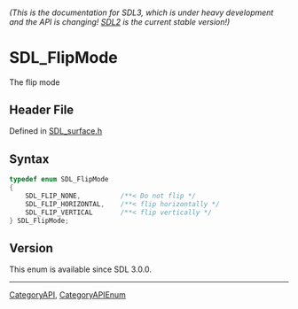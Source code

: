###### (This is the documentation for SDL3, which is under heavy development and the API is changing! [SDL2](https://wiki.libsdl.org/SDL2/) is the current stable version!)
# SDL_FlipMode

The flip mode

## Header File

Defined in [SDL_surface.h](https://github.com/libsdl-org/SDL/blob/main/include/SDL3/SDL_surface.h)

## Syntax

```c
typedef enum SDL_FlipMode
{
    SDL_FLIP_NONE,          /**< Do not flip */
    SDL_FLIP_HORIZONTAL,    /**< flip horizontally */
    SDL_FLIP_VERTICAL       /**< flip vertically */
} SDL_FlipMode;
```

## Version

This enum is available since SDL 3.0.0.

----
[CategoryAPI](CategoryAPI), [CategoryAPIEnum](CategoryAPIEnum)

